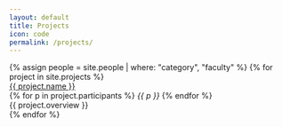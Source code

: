```yaml
---
layout: default
title: Projects
icon: code
permalink: /projects/
---
```

<div class="mdl-grid portfolio-max-width">
	{% assign people = site.people | where: "category", "faculty" %}
	{% for project in site.projects %}
		<div class="mdl-cell mdl-card mdl-shadow--4dp portfolio-card">
			<div class="mdl-card__title">
			    <a href="{{project.permalink }}"> {{ project.name }} </a>
			</div>
			{% for p in project.participants %}
			    <i> {{ p }} </i>
			{% endfor %}<br>
			<div class="thin-border"></div>
			<div class="project-overview"> {{ project.overview }} </div>
			<div class="mdl-card__supporting-text"></div>
		</div>
	{% endfor %}
</div>
